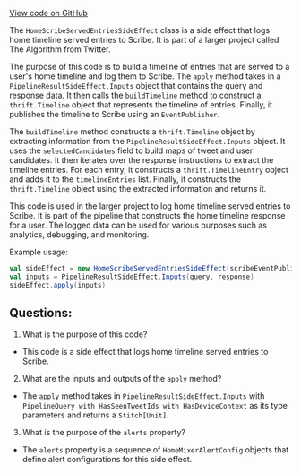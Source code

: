 [View code on GitHub](https://github.com/misbahsy/the-algorithm/home-mixer/server/src/main/scala/com/twitter/home_mixer/functional_component/side_effect/HomeScribeServedEntriesSideEffect.scala)

The `HomeScribeServedEntriesSideEffect` class is a side effect that logs home timeline served entries to Scribe. It is part of a larger project called The Algorithm from Twitter. 

The purpose of this code is to build a timeline of entries that are served to a user's home timeline and log them to Scribe. The `apply` method takes in a `PipelineResultSideEffect.Inputs` object that contains the query and response data. It then calls the `buildTimeline` method to construct a `thrift.Timeline` object that represents the timeline of entries. Finally, it publishes the timeline to Scribe using an `EventPublisher`.

The `buildTimeline` method constructs a `thrift.Timeline` object by extracting information from the `PipelineResultSideEffect.Inputs` object. It uses the `selectedCandidates` field to build maps of tweet and user candidates. It then iterates over the response instructions to extract the timeline entries. For each entry, it constructs a `thrift.TimelineEntry` object and adds it to the `timelineEntries` list. Finally, it constructs the `thrift.Timeline` object using the extracted information and returns it.

This code is used in the larger project to log home timeline served entries to Scribe. It is part of the pipeline that constructs the home timeline response for a user. The logged data can be used for various purposes such as analytics, debugging, and monitoring. 

Example usage:

```scala
val sideEffect = new HomeScribeServedEntriesSideEffect(scribeEventPublisher)
val inputs = PipelineResultSideEffect.Inputs(query, response)
sideEffect.apply(inputs)
```
## Questions: 
 1. What is the purpose of this code?
- This code is a side effect that logs home timeline served entries to Scribe.

2. What are the inputs and outputs of the `apply` method?
- The `apply` method takes in `PipelineResultSideEffect.Inputs` with `PipelineQuery with HasSeenTweetIds with HasDeviceContext` as its type parameters and returns a `Stitch[Unit]`.

3. What is the purpose of the `alerts` property?
- The `alerts` property is a sequence of `HomeMixerAlertConfig` objects that define alert configurations for this side effect.